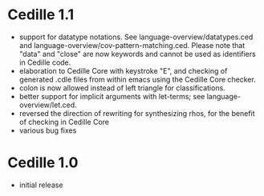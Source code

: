 # Cedille 1.1

- support for datatype notations.  See language-overview/datatypes.ced and 
  language-overview/cov-pattern-matching.ced.  Please note that "data"
  and "close" are now keywords and cannot be used as identifiers in Cedille
  code.
- elaboration to Cedille Core with keystroke "E", and checking of generated
  .cdle files from within emacs using the Cedille Core checker.
- colon is now allowed instead of left triangle for classifications.
- better support for implicit arguments with let-terms; see
  language-overview/let.ced.
- reversed the direction of rewriting for synthesizing rhos, for the
  benefit of checking in Cedille Core
- various bug fixes 

# Cedille 1.0

- initial release
